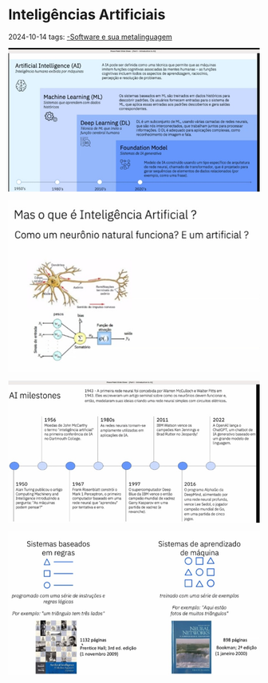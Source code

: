 # Inteligências Artificiais
2024-10-14
tags: [-Software e sua metalinguagem](../-Software%20e%20sua%20metalinguagem.md)


![](../../../img/Screenshot_20241014_182240_Teams.jpg)

![](../../../img/Screenshot_20241014_182447_Teams.jpg)

![](../../../img/Screenshot_20241014_182026_Teams.jpg)

![](../../../img/Screenshot_20241014_182435_Teams.jpg)


